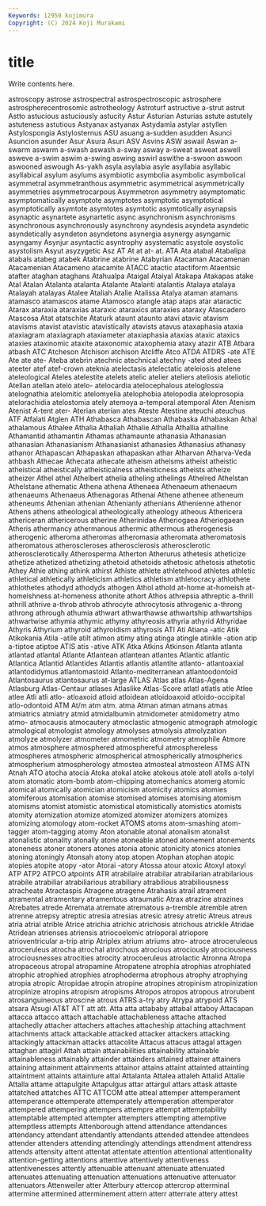 ```yaml
---
Keywords: 12950 kojimura
Copyright: (C) 2024 Koji Murakami
---
```


# title

Write contents here.



astroscopy astrose astrospectral astrospectroscopic astrosphere astrospherecentrosomic astrotheology Astroturf
astructive a-strut astrut Astto astucious astuciously astucity Astur Asturian Asturias
astute astutely astuteness astutious Astyanax astyanax Astydamia astylar astyllen Astylospongia
Astylosternus ASU asuang a-sudden asudden Asunci Asuncion asunder Asur Asura
Asuri ASV Asvins ASW aswail Aswan a-swarm aswarm a-swash aswash
a-sway asway a-sweat asweat aswell asweve a-swim aswim a-swing aswing
aswirl aswithe a-swoon aswoon aswooned aswough As-yakh asyla asylabia asyle
asyllabia asyllabic asyllabical asylum asylums asymbiotic asymbolia asymbolic asymbolical asymmetral
asymmetranthous asymmetric asymmetrical asymmetrically asymmetries asymmetrocarpous Asymmetron asymmetry asymptomatic asymptomatically
asymptote asymptotes asymptotic asymptotical asymptotically asymtote asymtotes asymtotic asymtotically asynapsis
asynaptic asynartete asynartetic async asynchronism asynchronisms asynchronous asynchronously asynchrony asyndesis
asyndeta asyndetic asyndetically asyndeton asyndetons asynergia asynergy asyngamic asyngamy Asynjur
asyntactic asyntrophy asystematic asystole asystolic asystolism Asyut asyzygetic Asz AT
At at at- at. ATA Ata atabal Atabalipa atabals atabeg
atabek Atabrine atabrine Atabyrian Atacaman Atacamenan Atacamenian Atacameno atacamite ATACC
atactic atactiform Ataentsic atafter ataghan ataghans Atahualpa Ataigal Ataiyal Atakapa
Atakapas atake Atal Atalan Atalanta atalanta Atalante Atalanti atalantis Atalaya
atalaya Atalayah atalayas Atalee Ataliah Atalie Atalissa Atalya ataman atamans
atamasco atamascos atame Atamosco atangle atap ataps atar ataractic Atarax
ataraxia ataraxias ataraxic ataraxics ataraxies ataraxy Atascadero Atascosa Atat atatschite
Ataturk ataunt ataunto atavi atavic atavism atavisms atavist atavistic atavistically
atavists atavus ataxaphasia ataxia ataxiagram ataxiagraph ataxiameter ataxiaphasia ataxias ataxic
ataxics ataxies ataxinomic ataxite ataxonomic ataxophemia ataxy atazir ATB Atbara
atbash ATC Atcheson Atchison atchison Atcliffe Atco ATDA ATDRS -ate
ATE Ate ate ate- Ateba atebrin atechnic atechnical atechny -ated
ated atees ateeter atef atef-crown ateknia atelectasis atelectatic ateleiosis atelene
ateleological Ateles atelestite atelets atelic atelier ateliers ateliosis ateliotic Atellan
atellan atelo atelo- atelocardia atelocephalous ateloglossia atelognathia atelomitic atelomyelia atelophobia
atelopodia ateloprosopia atelorachidia atelostomia ately atemoya a-temporal atemporal Aten Atenism
Atenist A-tent ater- Aterian aterian ates Ateste Atestine ateuchi ateuchus
ATF Atfalati Atglen ATH Athabasca Athabascan Athabaska Athabaskan Athal athalamous
Athalee Athalia Athaliah Athalie Athalla Athallia athalline Athamantid athamantin Athamas
athamaunte athanasia Athanasian athanasian Athanasianism Athanasianist athanasies Athanasius athanasy athanor
Athapascan Athapaskan athapaskan athar Atharvan Atharva-Veda athbash Athecae Athecata athecate
atheism atheisms atheist atheistic atheistical atheistically atheisticalness atheisticness atheists atheize
atheizer Athel athel Athelbert athelia atheling athelings Athelred Athelstan Athelstane
athematic Athena athena Athenaea Athenaeum athenaeum athenaeums Athenaeus Athenagoras Athenai
Athene athenee atheneum atheneums Athenian athenian Athenianly athenians Athenienne athenor
Athens athens atheological atheologically atheology atheous Athericera athericeran athericerous atherine
Atherinidae Atheriogaea Atheriogaean Atheris athermancy athermanous athermic athermous atherogenesis atherogenic
atheroma atheromas atheromasia atheromata atheromatosis atheromatous atheroscleroses atherosclerosis atherosclerotic atherosclerotically
Atherosperma Atherton Atherurus athetesis atheticize athetize athetized athetizing athetoid athetoids
athetosic athetosis athetotic Athey Athie athing athink athirst Athiste athlete
athletehood athletes athletic athletical athletically athleticism athletics athletism athletocracy athlothete
athlothetes athodyd athodyds athogen Athol athold at-home at-homeish at-homeishness at-homeness
athonite athort Athos athrepsia athreptic a-thrill athrill athrive a-throb athrob
athrocyte athrocytosis athrogenic a-throng athrong athrough athumia athwart athwarthawse athwartship
athwartships athwartwise athymia athymic athymy athyreosis athyria athyrid Athyridae Athyris
Athyrium athyroid athyroidism athyrosis ATI Ati Atiana -atic Atik Atikokania
Atila -atile atilt atimon atimy ating atinga atingle atinkle -ation
atip a-tiptoe atiptoe ATIS atis -ative ATK Atka Atkins Atkinson
Atlanta atlanta atlantad atlantal Atlante Atlantean atlantean atlantes Atlantic atlantic
Atlantica Atlantid Atlantides Atlantis atlantis atlantite atlanto- atlantoaxial atlantodidymus atlantomastoid
Atlanto-mediterranean atlantoodontoid Atlantosaurus atlantosaurus at-large ATLAS Atlas atlas Atlas-Agena Atlasburg
Atlas-Centaur atlases Atlaslike Atlas-Score atlatl atlatls atle Atlee atlee Atli
atli atlo- atloaxoid atloid atloidean atloidoaxoid atloido-occipital atlo-odontoid ATM At/m
atm atm. atma Atman atman atmans atmas atmiatrics atmiatry atmid
atmidalbumin atmidometer atmidometry atmo atmo- atmocausis atmocautery atmoclastic atmogenic atmograph
atmologic atmological atmologist atmology atmolyses atmolysis atmolyzation atmolyze atmolyzer atmometer
atmometric atmometry atmophile Atmore atmos atmosphere atmosphered atmosphereful atmosphereless atmospheres
atmospheric atmospherical atmospherically atmospherics atmospherium atmospherology atmostea atmosteal atmosteon ATMS
ATN Atnah ATO atocha atocia Atoka atokal atoke atokous atole
atoll atolls a-tolyl atom atomatic atom-bomb atom-chipping atomechanics atomerg atomic
atomical atomically atomician atomicism atomicity atomics atomies atomiferous atomisation atomise
atomised atomises atomising atomism atomisms atomist atomistic atomistical atomistically atomistics
atomists atomity atomization atomize atomized atomizer atomizers atomizes atomizing atomology
atom-rocket ATOMS atoms atom-smashing atom-tagger atom-tagging atomy Aton atonable atonal
atonalism atonalist atonalistic atonality atonally atone atoneable atoned atonement atonements
atoneness atoner atoners atones atonia atonic atonicity atonics atonies atoning
atoningly Atonsah atony atop atopen Atophan atophan atopic atopies atopite
atopy -ator Atorai -atory Atossa atour atoxic Atoxyl atoxyl ATP
ATP2 ATPCO atpoints ATR atrabilaire atrabilar atrabilarian atrabilarious atrabile atrabiliar
atrabiliarious atrabiliary atrabilious atrabiliousness atracheate Atractaspis Atragene atragene Atrahasis atrail
atrament atramental atramentary atramentous atraumatic Atrax atrazine atrazines Atrebates atrede
Atremata atremate atrematous a-tremble atremble atren atrenne atrepsy atreptic atresia
atresias atresic atresy atretic Atreus atreus atria atrial atrible Atrice
atrichia atrichic atrichosis atrichous atrickle Atridae Atridean atrienses atriensis atriocoelomic
atrioporal atriopore atrioventricular a-trip atrip Atriplex atrium atriums atro- atroce
atroceruleous atroceruleus atrocha atrochal atrochous atrocious atrociously atrociousness atrociousnesses atrocities
atrocity atrocoeruleus atrolactic Atronna Atropa atropaceous atropal atropamine Atropatene atrophia
atrophias atrophiated atrophic atrophied atrophies atrophoderma atrophous atrophy atrophying atropia
atropic Atropidae atropin atropine atropines atropinism atropinization atropinize atropins atropism
atropisms Atropos atropos atropous atrorubent atrosanguineous atroscine atrous ATRS a-try
atry Atrypa atrypoid ATS atsara Atsugi AT&T ATT att att.
Atta atta attababy attabal attaboy Attacapan attacca attacco attach attachable
attachableness attache attached attachedly attacher attachers attaches attacheship attaching attachment
attachments attack attackable attacked attacker attackers attacking attackingly attackman attacks
attacolite Attacus attacus attagal attagen attaghan attagirl Attah attain attainabilities
attainability attainable attainableness attainably attainder attainders attained attainer attainers attaining
attainment attainments attainor attains attaint attainted attainting attaintment attaints attainture
attal Attalanta Attalea attaleh Attalid Attalie Attalla attame attapulgite Attapulgus
attar attargul attars attask attaste attatched attatches ATTC ATTCOM atte
atteal attemper attemperament attemperance attemperate attemperately attemperation attemperator attempered attempering
attempers attempre attempt attemptability attemptable attempted attempter attempters attempting attemptive
attemptless attempts Attenborough attend attendance attendances attendancy attendant attendantly attendants
attended attendee attendees attender attenders attending attendingly attendings attendment attendress
attends attensity attent attentat attentate attention attentional attentionality attention-getting attentions
attentive attentively attentiveness attentivenesses attently attenuable attenuant attenuate attenuated attenuates
attenuating attenuation attenuations attenuative attenuator attenuators Attenweiler atter Atterbury attercop
attercrop atterminal attermine attermined atterminement attern atterr atterrate attery attest
